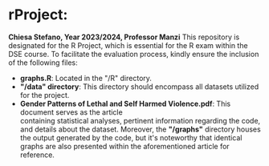 # rProject: 
**Chiesa Stefano, Year 2023/2024, Professor Manzi**
This repository is designated for the R Project, which is essential for the R exam within the DSE course. To facilitate the evaluation process, kindly ensure the inclusion of the following files:

- **graphs.R**: Located in the "/R" directory.
- **"/data" directory**: This directory should encompass all datasets utilized for the project.
- **Gender Patterns of Lethal and Self Harmed Violence.pdf**: This document serves as the article  
 containing statistical analyses, pertinent information regarding the code, and details about the 
 dataset.
Moreover, the **"/graphs"** directory houses the output generated by the code, but it's noteworthy that identical graphs are also presented within the aforementioned article for reference. 
